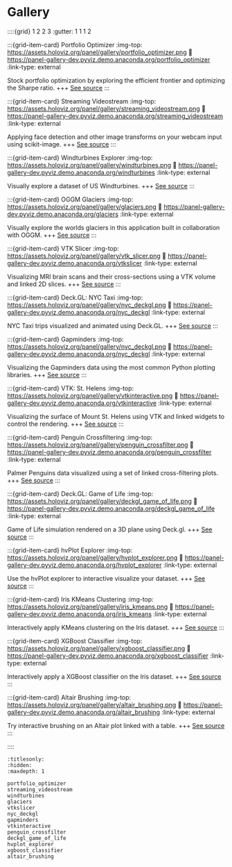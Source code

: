 # Gallery

::::{grid} 1 2 2 3
:gutter: 1 1 1 2

:::{grid-item-card} Portfolio Optimizer
:img-top: https://assets.holoviz.org/panel/gallery/portfolio_optimizer.png
:link: https://panel-gallery-dev.pyviz.demo.anaconda.org/portfolio_optimizer
:link-type: external

Stock portfolio optimization by exploring the efficient frontier and optimizing the Sharpe ratio.
+++
[See source](portfolio_optimizer)
:::

:::{grid-item-card} Streaming Videostream
:img-top: https://assets.holoviz.org/panel/gallery/streaming_videostream.png
:link: https://panel-gallery-dev.pyviz.demo.anaconda.org/streaming_videostream
:link-type: external

Applying face detection and other image transforms on your webcam input using scikit-image.
+++
[See source](streaming_videostream)
:::

:::{grid-item-card} Windturbines Explorer
:img-top: https://assets.holoviz.org/panel/gallery/windturbines.png
:link: https://panel-gallery-dev.pyviz.demo.anaconda.org/windturbines
:link-type: external

Visually explore a dataset of US Windturbines.
+++
[See source](windturbines)
:::

:::{grid-item-card} OGGM Glaciers
:img-top: https://assets.holoviz.org/panel/gallery/glaciers.png
:link: https://panel-gallery-dev.pyviz.demo.anaconda.org/glaciers
:link-type: external

Visually explore the worlds glaciers in this application built in collaboration with OGGM.
+++
[See source](glaciers)
:::

:::{grid-item-card} VTK Slicer
:img-top: https://assets.holoviz.org/panel/gallery/vtk_slicer.png
:link: https://panel-gallery-dev.pyviz.demo.anaconda.org/vtkslicer
:link-type: external

Visualizing MRI brain scans and their cross-sections using a VTK volume and linked 2D slices.
+++
[See source](vtkslicer)
:::

:::{grid-item-card} Deck.GL: NYC Taxi
:img-top: https://assets.holoviz.org/panel/gallery/nyc_deckgl.png
:link: https://panel-gallery-dev.pyviz.demo.anaconda.org/nyc_deckgl
:link-type: external

NYC Taxi trips visualized and animated using Deck.GL.
+++
[See source](nyc_deckgl)
:::

:::{grid-item-card} Gapminders
:img-top: https://assets.holoviz.org/panel/gallery/nyc_deckgl.png
:link: https://panel-gallery-dev.pyviz.demo.anaconda.org/nyc_deckgl
:link-type: external

Visualizing the Gapminders data using the most common Python plotting libraries.
+++
[See source](gapminders)
:::

:::{grid-item-card} VTK: St. Helens
:img-top: https://assets.holoviz.org/panel/gallery/vtkinteractive.png
:link: https://panel-gallery-dev.pyviz.demo.anaconda.org/vtkinteractive
:link-type: external

Visualizing the surface of Mount St. Helens using VTK and linked widgets to control the rendering.
+++
[See source](vtkinteractive)
:::

:::{grid-item-card} Penguin Crossfiltering
:img-top: https://assets.holoviz.org/panel/gallery/penguin_crossfilter.png
:link: https://panel-gallery-dev.pyviz.demo.anaconda.org/penguin_crossfilter
:link-type: external

Palmer Penguins data visualized using a set of linked cross-filtering plots.
+++
[See source](penguin_crossfilter)
:::

:::{grid-item-card} Deck.GL: Game of Life
:img-top: https://assets.holoviz.org/panel/gallery/deckgl_game_of_life.png
:link: https://panel-gallery-dev.pyviz.demo.anaconda.org/deckgl_game_of_life
:link-type: external

Game of Life simulation rendered on a 3D plane using Deck.gl.
+++
[See source](deckgl_game_of_life)
:::

:::{grid-item-card} hvPlot Explorer
:img-top: https://assets.holoviz.org/panel/gallery/hvplot_explorer.png
:link: https://panel-gallery-dev.pyviz.demo.anaconda.org/hvplot_explorer
:link-type: external

Use the hvPlot explorer to interactive visualize your dataset.
+++
[See source](penguin_crossfilter)
:::

:::{grid-item-card} Iris KMeans Clustering
:img-top: https://assets.holoviz.org/panel/gallery/iris_kmeans.png
:link: https://panel-gallery-dev.pyviz.demo.anaconda.org/iris_kmeans
:link-type: external

Interactively apply KMeans clustering on the Iris dataset.
+++
[See source](altair_brushing)
:::

:::{grid-item-card} XGBoost Classifier
:img-top: https://assets.holoviz.org/panel/gallery/xgboost_classifier.png
:link: https://panel-gallery-dev.pyviz.demo.anaconda.org/xgboost_classifier
:link-type: external

Interactively apply a XGBoost classifier on the Iris dataset.
+++
[See source](xgboost_classifier)
:::

:::{grid-item-card} Altair Brushing
:img-top: https://assets.holoviz.org/panel/gallery/altair_brushing.png
:link: https://panel-gallery-dev.pyviz.demo.anaconda.org/altair_brushing
:link-type: external

Try interactive brushing on an Altair plot linked with a table.
+++
[See source](altair_brushing)
:::

::::


```{toctree}
:titlesonly:
:hidden:
:maxdepth: 1

portfolio_optimizer
streaming_videostream
windturbines
glaciers
vtkslicer
nyc_deckgl
gapminders
vtkinteractive
penguin_crossfilter
deckgl_game_of_life
hvplot_explorer
xgboost_classifier
altair_brushing
```
